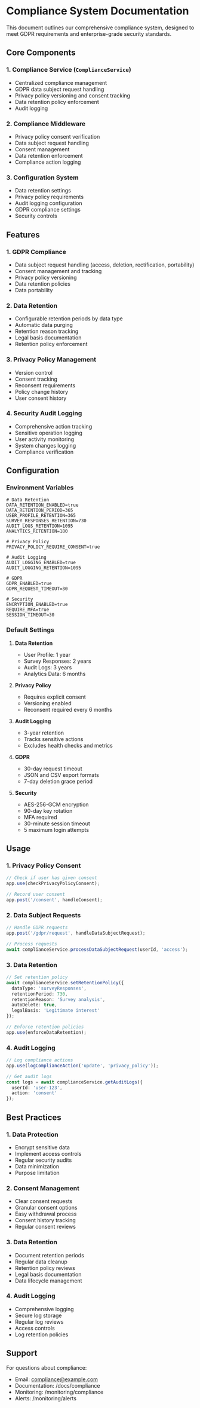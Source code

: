 # Compliance System Documentation

This document outlines our comprehensive compliance system, designed to meet GDPR requirements and enterprise-grade security standards.

## Core Components

### 1. Compliance Service (`ComplianceService`)
- Centralized compliance management
- GDPR data subject request handling
- Privacy policy versioning and consent tracking
- Data retention policy enforcement
- Audit logging

### 2. Compliance Middleware
- Privacy policy consent verification
- Data subject request handling
- Consent management
- Data retention enforcement
- Compliance action logging

### 3. Configuration System
- Data retention settings
- Privacy policy requirements
- Audit logging configuration
- GDPR compliance settings
- Security controls

## Features

### 1. GDPR Compliance
- Data subject request handling (access, deletion, rectification, portability)
- Consent management and tracking
- Privacy policy versioning
- Data retention policies
- Data portability

### 2. Data Retention
- Configurable retention periods by data type
- Automatic data purging
- Retention reason tracking
- Legal basis documentation
- Retention policy enforcement

### 3. Privacy Policy Management
- Version control
- Consent tracking
- Reconsent requirements
- Policy change history
- User consent history

### 4. Security Audit Logging
- Comprehensive action tracking
- Sensitive operation logging
- User activity monitoring
- System changes logging
- Compliance verification

## Configuration

### Environment Variables

```env
# Data Retention
DATA_RETENTION_ENABLED=true
DATA_RETENTION_PERIOD=365
USER_PROFILE_RETENTION=365
SURVEY_RESPONSES_RETENTION=730
AUDIT_LOGS_RETENTION=1095
ANALYTICS_RETENTION=180

# Privacy Policy
PRIVACY_POLICY_REQUIRE_CONSENT=true

# Audit Logging
AUDIT_LOGGING_ENABLED=true
AUDIT_LOGGING_RETENTION=1095

# GDPR
GDPR_ENABLED=true
GDPR_REQUEST_TIMEOUT=30

# Security
ENCRYPTION_ENABLED=true
REQUIRE_MFA=true
SESSION_TIMEOUT=30
```

### Default Settings

1. **Data Retention**
   - User Profile: 1 year
   - Survey Responses: 2 years
   - Audit Logs: 3 years
   - Analytics Data: 6 months

2. **Privacy Policy**
   - Requires explicit consent
   - Versioning enabled
   - Reconsent required every 6 months

3. **Audit Logging**
   - 3-year retention
   - Tracks sensitive actions
   - Excludes health checks and metrics

4. **GDPR**
   - 30-day request timeout
   - JSON and CSV export formats
   - 7-day deletion grace period

5. **Security**
   - AES-256-GCM encryption
   - 90-day key rotation
   - MFA required
   - 30-minute session timeout
   - 5 maximum login attempts

## Usage

### 1. Privacy Policy Consent

```typescript
// Check if user has given consent
app.use(checkPrivacyPolicyConsent);

// Record user consent
app.post('/consent', handleConsent);
```

### 2. Data Subject Requests

```typescript
// Handle GDPR requests
app.post('/gdpr/request', handleDataSubjectRequest);

// Process requests
await complianceService.processDataSubjectRequest(userId, 'access');
```

### 3. Data Retention

```typescript
// Set retention policy
await complianceService.setRetentionPolicy({
  dataType: 'surveyResponses',
  retentionPeriod: 730,
  retentionReason: 'Survey analysis',
  autoDelete: true,
  legalBasis: 'Legitimate interest'
});

// Enforce retention policies
app.use(enforceDataRetention);
```

### 4. Audit Logging

```typescript
// Log compliance actions
app.use(logComplianceAction('update', 'privacy_policy'));

// Get audit logs
const logs = await complianceService.getAuditLogs({
  userId: 'user-123',
  action: 'consent'
});
```

## Best Practices

### 1. Data Protection
- Encrypt sensitive data
- Implement access controls
- Regular security audits
- Data minimization
- Purpose limitation

### 2. Consent Management
- Clear consent requests
- Granular consent options
- Easy withdrawal process
- Consent history tracking
- Regular consent reviews

### 3. Data Retention
- Document retention periods
- Regular data cleanup
- Retention policy reviews
- Legal basis documentation
- Data lifecycle management

### 4. Audit Logging
- Comprehensive logging
- Secure log storage
- Regular log reviews
- Access controls
- Log retention policies

## Support

For questions about compliance:

- Email: compliance@example.com
- Documentation: /docs/compliance
- Monitoring: /monitoring/compliance
- Alerts: /monitoring/alerts 